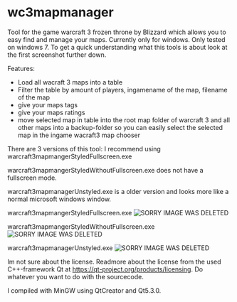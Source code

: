 wc3mapmanager
=============

Tool for the game warcraft 3 frozen throne by Blizzard which allows you to easy find and manage your maps. Currently only for windows. Only tested on windows 7.
To get a quick understanding what this tools is about look at the first screenshot further down.

Features:
  - Load all wacraft 3 maps into a table
  - Filter the table by amount of players, ingamename of the map, filename of the map
  - give your maps tags
  - give your maps ratings
  - move selected map in table into the root map folder of warcraft 3 and all other maps into a backup-folder so you can easily select the selected map in the ingame wacraft3 map chooser


There are 3 versions of this tool:
I recommend using warcraft3mapmangerStyledFullscreen.exe

warcraft3mapmangerStyledWithoutFullscreen.exe does not have a fullscreen mode.

warcraft3mapmanagerUnstyled.exe is a older version and looks more like a normal microsoft windows window.

warcraft3mapmangerStyledFullscreen.exe
![SORRY IMAGE WAS DELETED](https://github.com/JohannesBenzing/wc3mapmanager/blob/master/warcraft3mapmangerStyledFullscreen/warcraft3mapmangerStyledFullscreen.png)

warcraft3mapmangerStyledWithoutFullscreen.exe
![SORRY IMAGE WAS DELETED](https://github.com/JohannesBenzing/wc3mapmanager/blob/master/warcraft3mapmangerStyledWithoutFullscreen/warcraft3mapmangerStyledWithoutFullscreen.png)

warcraft3mapmanagerUnstyled.exe
![SORRY IMAGE WAS DELETED](https://github.com/JohannesBenzing/wc3mapmanager/blob/master/warcraft3mapmanagerUnstyled/warcraft3mapmanagerUnstyled.png)


Im not sure about the license. Readmore about the license from the used C++-framework Qt at https://qt-project.org/products/licensing.
Do whatever you want to do with the sourcecode.

I compiled with MinGW using QtCreator and Qt5.3.0.

